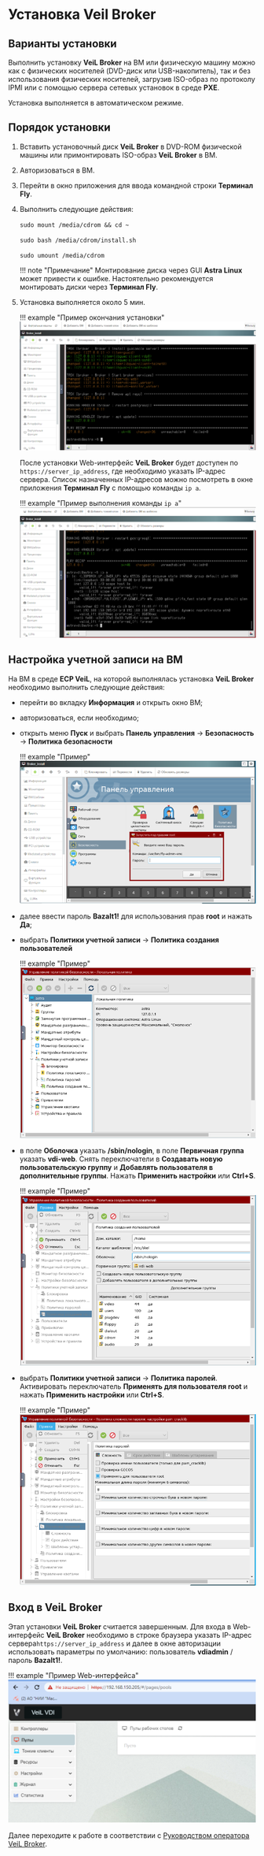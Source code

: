 # Установка Veil Broker

## Варианты установки

Выполнить установку **VeiL Broker** на ВМ или физическую машину можно как с физических носителей (DVD-диск или USB-накопитель), 
так и без использования физических носителей, загрузив ISO-образ по протоколу IPMI или с 
помощью сервера сетевых установок в среде **PXE**.

Установка выполняется в автоматическом режиме.

## Порядок установки 

1. Вставить установочный диск **VeiL Broker** в DVD-ROM физической машины или примонтировать ISO-образ **VeiL Broker** в ВМ.

1. Авторизоваться в ВМ. 

1. Перейти в окно приложения для ввода командной строки **Терминал Fly**.

1. Выполнить следующие действия:
   
    `sudo mount /media/cdrom && cd ~`
     
    `sudo bash /media/cdrom/install.sh`
     
    `sudo umount /media/cdrom`  
       
    !!! note "Примечание"
        Монтирование диска через GUI **Astra Linux** может привести к ошибке. Настоятельно рекомендуется монтировать 
        диски через **Терминал Fly**.
   
1. Установка выполняется около 5 мин. 
   
    !!! example "Пример окончания установки"
        ![image](../../../_assets/vdi/install_broker/end_setup.png)

   После установки Web-интерфейс **VeiL Broker** будет доступен по 
   `https://server_ip_address`, где необходимо указать IP-адрес сервера. 
   Список назначенных IP-адресов можно посмотреть в окне приложения **Терминал Fly** с помощью команды `ip a`.
   
    !!! example "Пример выполнения команды `ip a`"
        ![image](../../../_assets/vdi/install_broker/ip_a.png)


## Настройка учетной записи на ВМ 

На ВМ в среде **ECP VeiL**, на которой выполнялась установка **VeiL Broker** необходимо выполнить следующие действия:

   - перейти во вкладку **Информация** и открыть окно ВМ;

   - авторизоваться, если необходимо;

   - открыть меню **Пуск** и выбрать **Панель управления** → **Безопасность** → **Политика безопасности**

      !!! example "Пример"
            ![image](../../../_assets/vdi/install_broker/safety.png)

   - далее ввести пароль **Bazalt1!** для использования прав **root** и нажать **Да**;

   - выбрать **Политики учетной записи** → **Политика создания пользователей**
     
      !!! example "Пример"
          ![image](../../../_assets/vdi/install_broker/setup_1.png)

   -  в поле **Оболочка** указать **/sbin/nologin**, в поле **Первичная группа** указать **vdi-web**. 
     Снять переключатели в **Создавать новую пользовательскую группу** и 
     **Добавлять пользователя в дополнительные группы**. Нажать **Применить настройки** или **Ctrl+S**. 
     
      !!! example "Пример"
          ![image](../../../_assets/vdi/install_broker/setup_2.png)   


   - выбрать **Политики учетной записи** → **Политика паролей**. Активировать переключатель 
     **Применять для пользователя root** и нажать **Применить настройки** или **Ctrl+S**.
     
     !!! example "Пример"
         ![image](../../../_assets/vdi/install_broker/setup_3.png)
 

## Вход в VeiL Broker
Этап установки **VeiL Broker** считается завершенным.  Для входа в Web-интерфейс **VeiL Broker** необходимо в строке браузера указать IP-адрес сервера`https://server_ip_address` и 
далее в окне авторизации использовать параметры по умолчанию: пользователь **vdiadmin** / пароль **Bazalt1!**. 
    
   !!! example "Пример Web-интерфейса"
       ![image](../../../_assets/vdi/install_broker/broker.png)

Далее переходите к работе в соответствии с [Руководством оператора VeiL Broker](../../operator_guide/prepare.md).

